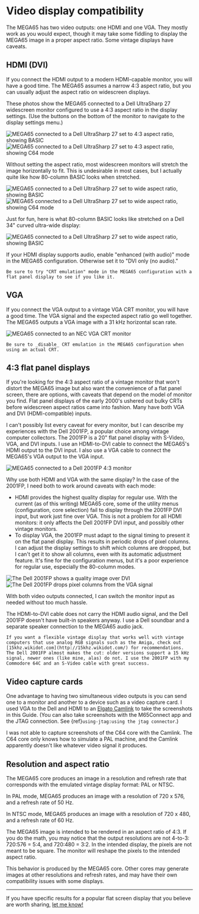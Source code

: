 # Video display compatibility

The MEGA65 has two video outputs: one HDMI and one VGA. They mostly work as you would expect, though it may take some fiddling to display the MEGA65 image in a proper aspect ratio. Some vintage displays have caveats.

## HDMI (DVI)

If you connect the HDMI output to a modern HDMI-capable monitor, you will have a good time. The MEGA65 assumes a narrow 4:3 aspect ratio, but you can usually adjust the aspect ratio on widescreen displays.

These photos show the MEGA65 connected to a Dell UltraSharp 27 widescreen monitor configured to use a 4:3 aspect ratio in the display settings. (Use the buttons on the bottom of the monitor to navigate to the display settings menu.)

![MEGA65 connected to a Dell UltraSharp 27 set to 4:3 aspect ratio, showing BASIC](photos/display_hd_m65_43.jpeg)
![MEGA65 connected to a Dell UltraSharp 27 set to 4:3 aspect ratio, showing C64 mode](photos/display_hd_c64_43.jpeg)

Without setting the aspect ratio, most widescreen monitors will stretch the image horizontally to fit. This is undesirable in most cases, but I actually quite like how 80-column BASIC looks when stretched.

![MEGA65 connected to a Dell UltraSharp 27 set to wide aspect ratio, showing BASIC](photos/display_hd_m65_stretched.jpeg)
![MEGA65 connected to a Dell UltraSharp 27 set to wide aspect ratio, showing C64 mode](photos/display_hd_c64_stretched.jpeg)

Just for fun, here is what 80-column BASIC looks like stretched on a Dell 34" curved ultra-wide display:

![MEGA65 connected to a Dell UltraSharp 27 set to wide aspect ratio, showing BASIC](photos/display_34in_m65_stretched.jpeg)

If your HDMI display supports audio, enable "enhanced (with audio)" mode in the MEGA65 configuration. Otherwise set it to "DVI only (no audio)."

```{tip}
Be sure to try "CRT emulation" mode in the MEGA65 configuration with a flat panel display to see if you like it.
```

## VGA

If you connect the VGA output to a vintage VGA CRT monitor, you will have a good time. The VGA signal and the expected aspect ratio go well together. The MEGA65 outputs a VGA image with a 31 kHz horizontal scan rate.

![MEGA65 connected to an NEC VGA CRT monitor](photos/display_vga.png)

```{tip}
Be sure to _disable_ CRT emulation in the MEGA65 configuration when using an actual CRT.
```

## 4:3 flat panel displays

If you're looking for the 4:3 aspect ratio of a vintage monitor that won't distort the MEGA65 image but also want the convenience of a flat panel screen, there are options, with caveats that depend on the model of monitor you find. Flat panel displays of the early 2000's ushered out bulky CRTs before widescreen aspect ratios came into fashion. Many have both VGA and DVI (HDMI-compatible) inputs.

I can't possibly list every caveat for every monitor, but I can describe my experiences with the Dell 2001FP, a popular choice among vintage computer collectors. The 2001FP is a 20" flat panel display with S-Video, VGA, and DVI inputs. I use an HDMI-to-DVI cable to connect the MEGA65's HDMI output to the DVI input. I also use a VGA cable to connect the MEGA65's VGA output to the VGA input.

![MEGA65 connected to a Dell 2001FP 4:3 monitor](photos/display_2001fp_m65.jpeg)

Why use both HDMI and VGA with the same display? In the case of the 2001FP, I need both to work around caveats with each mode:

- HDMI provides the highest quality display for regular use. With the current (as of this writing) MEGA65 core, some of the utility menus (configuration, core selection) fail to display through the 2001FP DVI input, but work just fine over VGA. This is not a problem for all HDMI monitors: it only affects the Dell 2001FP DVI input, and possibly other vintage monitors.
- To display VGA, the 2001FP must adapt to the signal timing to present it on the flat panel display. This results in periodic drops of pixel columns. I can adjust the display settings to shift which columns are dropped, but I can't get it to show all columns, even with its automatic adjustment feature. It's fine for the configuration menus, but it's a poor experience for regular use, especially the 80-column modes.

![The Dell 2001FP shows a quality image over DVI](photos/display_2001fp_hd_noartifact.jpeg)
![The Dell 2001FP drops pixel columns from the VGA signal](photos/display_2001fp_vga_artifact.jpeg)

With both video outputs connected, I can switch the monitor input as needed without too much hassle.

The HDMI-to-DVI cable does not carry the HDMI audio signal, and the Dell 2001FP doesn't have built-in speakers anyway. I use a Dell soundbar and a separate speaker connection to the MEGA65 audio jack.

```{tip}
If you want a flexible vintage display that works well with vintage computers that use analog RGB signals such as the Amiga, check out [15khz.wikidot.com](http://15khz.wikidot.com/) for recommendations. The Dell 2001FP almost makes the cut: older versions support a 15 kHz signal, newer ones (like mine, alas) do not. I use the 2001FP with my Commodore 64C and an S-Video cable with great success.
```

## Video capture cards

One advantage to having two simultaneous video outputs is you can send one to a monitor and another to a device such as a video capture card. I used VGA to the Dell and HDMI to an [Elgato Camlink](https://www.elgato.com/en/cam-link-4k) to take the screenshots in this Guide. (You can also take screenshots with the M65Connect app and the JTAG connection. See {ref}`using-jtag:using the jtag connector`.)

I was not able to capture screenshots of the C64 core with the Camlink. The C64 core only knows how to simulate a PAL machine, and the Camlink apparently doesn't like whatever video signal it produces.

## Resolution and aspect ratio

The MEGA65 core produces an image in a resolution and refresh rate that corresponds with the emulated vintage display format: PAL or NTSC.

In PAL mode, MEGA65 produces an image with a resolution of 720 x 576, and a refresh rate of 50 Hz.

In NTSC mode, MEGA65 produces an image with a resolution of 720 x 480, and a refresh rate of 60 Hz.

The MEGA65 image is intended to be rendered in an aspect ratio of 4:3. If you do the math, you may notice that the output resolutions are not 4-to-3: 720:576 = 5:4, and 720:480 = 3:2. In the intended display, the pixels are not meant to be square. The monitor will reshape the pixels to the intended aspect ratio.

This behavior is produced by the MEGA65 core. Other cores may generate images at other resolutions and refresh rates, and may have their own compatibility issues with some displays.

---

If you have specific results for a popular flat screen display that you believe are worth sharing, [let me know!](mailto:contact@dansanderson.com)
